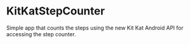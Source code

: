 KitKatStepCounter
=================

Simple app that counts the steps using the new Kit Kat Android API for accessing the step counter.
